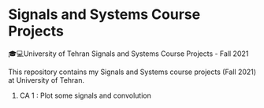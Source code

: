 # Signals and Systems Course Projects
🎓💻University of Tehran Signals and Systems Course Projects - Fall 2021

This repository contains my Signals and Systems course projects (Fall 2021) at University of Tehran.

1. CA 1 : Plot some signals and convolution
